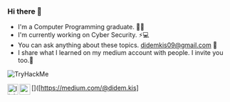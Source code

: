 ### Hi there 👋
- I'm a Computer Programming graduate. 👩‍💻 
- I'm currently working on Cyber Security. ⚡💻
- You can ask anything about these topics. didemkis09@gmail.com 💬 
- I share what I learned on my medium account with people. I invite you too.🎫 
<img src="https://tryhackme-badges.s3.amazonaws.com/didem.kis.png" alt="TryHackMe">

[<img align="left" alt="linkedin | LinkedIn" width="24px" src="https://raw.githubusercontent.com/peterthehan/peterthehan/master/assets/linkedin.svg" />](https://www.linkedin.com/in/didemkis/)

[<img align="left" alt="medium | Medium" width="24px" src="https://raw.githubusercontent.com/peterthehan/peterthehan/master/assets/linkedin.svg"/>]([https://medium.com/@didem.kis]
